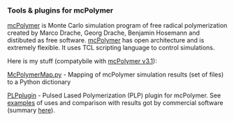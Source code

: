 ### Tools & plugins for mcPolymer

[mcPolymer](https://www.itc.tu-clausthal.de/mcpolymer/) is Monte Carlo simulation program of free radical polymerization created by Marco Drache, Georg Drache, Benjamin Hosemann and distibuted as free software. [mcPolymer](https://www.itc.tu-clausthal.de/fileadmin/zip/mcPolymer-v3.1.zip) has open architecture and is extremely flexible. It uses TCL scripting language to control simulations.

Here is my stuff (compatybile with [mcPolymer v3.1](https://www.itc.tu-clausthal.de/fileadmin/zip/mcPolymer-v3.1.zip)):

[McPolymerMap.py](https://github.com/sbednarz/mcPolymerStuff/blob/master/McPolymerMap.py) - Mapping of mcPolymer simulation results (set of files) to a Python dictionary


[PLPplugin](https://github.com/sbednarz/mcPolymerStuff/tree/master/PLPplugin) - Pulsed Lased Polymerization (PLP) plugin for mcPolymer. See [examples](https://github.com/sbednarz/mcPolymerStuff/tree/master/PLPplugin/examples) of uses and comparison with results got by commercial software (summary [here](https://github.com/sbednarz/mcPolymerStuff/blob/master/PLPplugin/examples/examples.pdf)).
